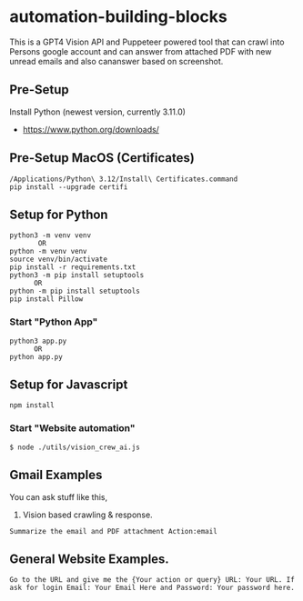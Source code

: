 # automation-building-blocks

This is a GPT4 Vision API and Puppeteer powered tool that can crawl into Persons google account and can answer from attached PDF with new unread emails and also cananswer based on screenshot.

## Pre-Setup

Install Python (newest version, currently 3.11.0)

- https://www.python.org/downloads/

## Pre-Setup MacOS (Certificates)

```shell
/Applications/Python\ 3.12/Install\ Certificates.command
pip install --upgrade certifi
```

## Setup for Python

```shell
python3 -m venv venv
       OR
python -m venv venv
source venv/bin/activate
pip install -r requirements.txt
python3 -m pip install setuptools
      OR
python -m pip install setuptools
pip install Pillow
```

### Start "Python App"

```shell
python3 app.py
      OR
python app.py

```

## Setup for Javascript

```shell
npm install
```

### Start "Website automation"

```shell
$ node ./utils/vision_crew_ai.js
```

## Gmail Examples

You can ask stuff like this,

1. Vision based crawling & response.

```
Summarize the email and PDF attachment Action:email
```

## General Website Examples.

```
Go to the URL and give me the {Your action or query} URL: Your URL. If ask for login Email: Your Email Here and Password: Your password here.
```

